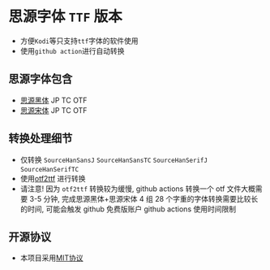 # 思源字体 `TTF` 版本
- 方便`Kodi`等只支持`ttf`字体的软件使用
- 使用`github action`进行自动转换

## 思源字体包含
- [思源黑体](https://github.com/adobe-fonts/source-han-sans) JP TC OTF
- [思源宋体](https://github.com/adobe-fonts/source-han-serif) JP TC OTF

## 转换处理细节
- 仅转换 `SourceHanSansJ` `SourceHanSansTC` `SourceHanSerifJ` `SourceHanSerifTC`
- 使用[otf2ttf](https://github.com/awesometoolbox/otf2ttf) 进行转换
- 请注意! 因为 `otf2ttf` 转换较为缓慢, github actions 转换一个 otf 文件大概需要 3-5 分钟, 完成思源黑体+思源宋体 4 组 28 个字重的字体转换需要比较长的时间, 可能会触发 github 免费版账户 github actions 使用时间限制

## 开源协议
- 本项目采用[MIT协议](https://github.com/gek64/SourceHan-font-ttf/raw/main/LICENSE)
